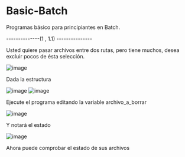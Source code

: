 # Basic-Batch

Programas básico para principiantes en Batch. 


--------------(1 , 1.1) ---------------


Usted quiere pasar archivos entre dos rutas, pero tiene muchos, desea excluir pocos de ésta selección. 

![image](https://github.com/user-attachments/assets/1019ad84-4e6b-4ba0-ae42-b1e2b6221270)

Dada la estructura

![image](https://github.com/user-attachments/assets/86daa752-b859-4ebe-b640-c10436e133e4)
![image](https://github.com/user-attachments/assets/cd37a8dd-cef5-4658-bf51-27caec99fc7b)

Ejecute el programa editando la variable archivo_a_borrar

![image](https://github.com/user-attachments/assets/72c46544-0f9d-460c-8afc-0970243666ec)

Y notará el estado

![image](https://github.com/user-attachments/assets/1fe2e0b2-5eeb-4032-b5f1-e5b65677ee67)

Ahora puede comprobar el estado de sus archivos
